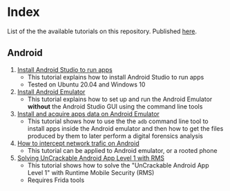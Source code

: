 # Index

List of the the available tutorials on this repository.
Published [here](https://labcif-tutorials.github.io/Index/).

## Android

1. [Install Android Studio to run apps]( https://labcif-tutorials.github.io/AndroidStudioEmulator-GUIconfig/) 
	- This tutorial explains how to install Android Studio to run apps
	- Tested on Ubuntu 20.04 and Windows 10
2. [Install Android Emulator](https://labcif-tutorials.github.io/AndroidStudioEmulator-cmdConfig/) 
	- This tutorial explains how to set up and run the Android Emulator **without** the Android Studio GUI using the command line tools
3. [Install and acquire apps data on Android Emulator](https://labcif-tutorials.github.io/AndroidStudioEmulator-acquireAppsData/)
	- This tutorial shows how to use the the `adb` command line tool to install apps inside the Android emulator and then how to get the files produced by them to later perform a digital forensics analysis
4. [How to intercept network trafic on Android](https://labcif-tutorials.github.io/Tutorial-AndroidNetworkInterception/)
	- This tutorial can be applied to Android emulator, or a rooted phone
5. [Solving UnCrackable Android App Level 1 with RMS](https://labcif-tutorials.github.io/UnCrackableL1-with-RMS/)
	- This tutorial shows how to solve the "UnCrackable Android App Level 1" with Runtime Mobile Security (RMS)
	- Requires Frida tools


